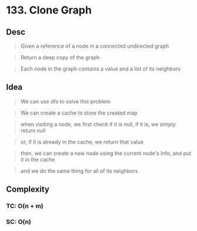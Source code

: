 # 133. Clone Graph

## Desc

> Given a reference of a node in a connected undirected graph

> Return a deep copy of the graph

> Each node in the graph contains a value and a list of its neighbors

## Idea

> We can use dfs to solve this problem

> We can create a cache to store the created map

> when visiting a node, we first check if it is null, if it is, we simply return null

> or, if it is already in the cache, we return that value

> then, we can create a new node using the current node's info, and put it in the cache

> and we do the same thing for all of its neighbors

## Complexity

### TC: O(n + m)
### SC: O(n)